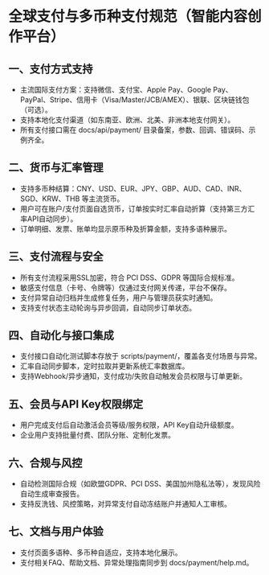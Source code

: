 # 全球支付与多币种支付规范（智能内容创作平台）

## 一、支付方式支持

- 主流国际支付方案：支持微信、支付宝、Apple Pay、Google Pay、PayPal、Stripe、信用卡（Visa/Master/JCB/AMEX）、银联、区块链钱包（可选）。
- 支持本地化支付渠道（如东南亚、欧洲、北美、非洲本地支付网关）。
- 所有支付接口需在 docs/api/payment/ 目录备案，参数、回调、错误码、示例齐全。

## 二、货币与汇率管理

- 支持多币种结算：CNY、USD、EUR、JPY、GBP、AUD、CAD、INR、SGD、KRW、THB 等主流货币。
- 用户可在账户/支付页面自选货币，订单按实时汇率自动折算（支持第三方汇率API自动同步）。
- 订单明细、发票、账单均显示原币种及折算金额，支持多语种展示。

## 三、支付流程与安全

- 所有支付流程采用SSL加密，符合 PCI DSS、GDPR 等国际合规标准。
- 敏感支付信息（卡号、令牌等）仅通过支付网关传递，平台不保存。
- 支付异常自动归档并生成修复任务，用户与管理员获实时通知。
- 支持支付状态主动轮询与异步回调，自动同步订单状态。

## 四、自动化与接口集成

- 支付接口自动化测试脚本存放于 scripts/payment/，覆盖各支付场景与异常。
- 汇率自动同步脚本，定时拉取并更新系统汇率数据库。
- 支持Webhook/异步通知，支付成功/失败自动触发会员权限与订单更新。

## 五、会员与API Key权限绑定

- 用户完成支付后自动激活会员等级/服务权限，API Key自动升级额度。
- 企业用户支持批量付费、团队分账、定制化发票。

## 六、合规与风控

- 自动检测国际合规（如欧盟GDPR、PCI DSS、美国加州隐私法等），发现风险自动生成审查报告。
- 支持反洗钱、风控策略，对异常支付自动冻结账户并通知人工审核。

## 七、文档与用户体验

- 支付页面多语种、多币种自适应，支持本地化展示。
- 支付相关FAQ、帮助文档、异常处理指南同步到 docs/payment/help.md。